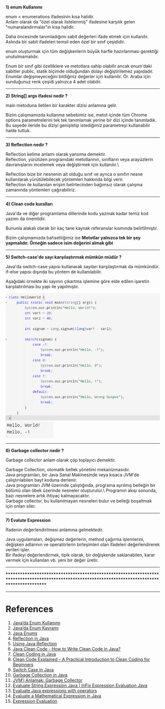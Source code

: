 **1) enum Kullanımı**

enum = enumerations ifadesinin kısa halidir.\
Anlam olarak da "özel olarak listelenmiş" ifadesine karşılık gelen "numaralandırmalar"ın kısa halidir.

Daha öncesinde tanımladığımı sabit değerleri ifade etmek için kullanılır.
Aslında bir sabit ifadeleri temsil eden özel bir sınıf çeşididir.

enum oluşturmak için tüm değişkenlerin büyük harfle hazırlanması gerektiği unutulmamalıdır.

Enum bir sınıf gibi özelliklere ve metotlara sahip olabilir ancak enum'daki sabitler public, statik biçimde olduğundan dolayı değiştirilemez yapıdadır.
Enumlar değişmeyeceğini bildiğiniz değerler için kullanılır.
Ör. Araba için sunduğunuz renk çeşidi yalnızca 4 adet olabilir.

---
**2) String[] args ifadesi nedir ?**

main metoduna iletilen bir karakter dizisi anlamına gelir.

Bizim çalışmamızda kullanma sebebimiz ise, metot içinde tüm Chrome options parametrelerini tek tek tanımlamak yerine bir dizi içinde tanımladık.\
Bu sayede ileride bu diziyi genişletip istediğimiz parametreyi kullanabilir halde tuttuk.

---
**3) Reflection nedir ?**

Reflection kelime anlamı olarak yansıma demektir.\
Reflection, yürütülen programdaki metotlarının, sınıfların veya arayüzlerin davranışlarını incelemek veya değiştirmek için kullanılır.\

Reflection bize bir nesnenin ait olduğu sınıf ve ayrıca o sınıfın nesne kullanılarak yürütülebilecek yöntemleri hakkında bilgi verir.\
Reflection ile kullanılan erişim belirtecinden bağımsız olarak çalışma zamanında yöntemleri çağırabiliriz.

---
**4) Clean code kuralları**

Java'da ve diğer programlama dillerinde kodu yazmak kadar temiz kod yazımı da önemlidir.

Bununla alakalı olarak bir kaç tane kaynak referanslar kısmında belirtilmiştir. 

Bizim çalışmamızda bahsettiğimiz ise <b> Metotlar yalnızca tek bir şey yapmalıdır. Örneğin sadece isim değerini almak gibi </b>


---
**5) Switch-case'de sayı karşılaştırmak mümkün müdür ?**

Java'da switch-case yapısı kullanarak sayıları karşılaştırmak da mümkündür. 
if-else yapısı dışında bu yöntem de kullanılabilir.

Aşağıdaki örnekte iki sayının çıkartma işlemine göre elde edilen işaretin karşılatırılması bu yapı ile yapılmıştır.


![img.png](img.png)
![img_1.png](img_1.png)

---

**6) Garbage collector nedir ?**
  
Garbage collector anlam olarak çöp toplayıcı demektir.

Garbage Collection, otomatik bellek yönetimi mekanizmasıdır.\
Java programları, bir Java Sanal Makinesinde veya kısaca JVM'de çalıştırılabilen bayt koduna derlenir.\
Java programları JVM üzerinde çalıştığında, programa ayrılmış belleğin bir bölümü olan öbek üzerinde nesneler oluşturulur.\ 
Programın akışı sonunda, bazı nesnelere artık ihtiyaç kalmayacaktır.\
Garbage collector, bu kullanılmayan nesneleri bulur ve belleği boşaltmak için onları siler.

---

**7) Evalute Expression**

İfadenin değerlendirilmesi anlamına gelmektedir.

Java uygulamaları, değişmez değerlerin, method çağırma işlemlerini, değişken adlarının ve operatörlerin birleşimleri olan ifadeleri değerlendirerek verileri işler.\
Bir ifadeyi değerlendirmek, tipik olarak, bir değişkende saklanabilen, karar vermek için kullanılan vb. yeni bir değer üretir.

---

<b>
*************************************************************************************************************************************************
</b>

---
# References

1. [Java’da Enum Kullanımı](https://medium.com/gokhanyavas/javada-enum-kullan%C4%B1m%C4%B1-31015e8402b5)
2. [Java’da Enum Kavramı](https://emrecelen.com.tr/javada-enum-kavrami/)
3. [Java Enums](https://www.w3schools.com/java/java_enums.asp)
4. [Reflection in Java](https://www.geeksforgeeks.org/reflection-in-java/)
5. [Using Java Reflection](https://www.oracle.com/technical-resources/articles/java/javareflection.html)
6. [Java Clean Code - How to Write Clean Code in Java?](https://www.scaler.com/topics/java/java-clean-code/)
7. [Clean Coding in Java](https://www.baeldung.com/java-clean-code)
8. [Clean Code Explained – A Practical Introduction to Clean Coding for Beginners](https://www.freecodecamp.org/news/clean-coding-for-beginners/)
9. [Switch Case in Java](https://www.scaler.com/topics/java/switch-case-in-java/)
10. [Garbage Collection in Java](https://www.geeksforgeeks.org/garbage-collection-java/)
11. [JVM’i Anlamak: Garbage Collector](https://tugrulbayrak.medium.com/jvm-garbage-collector-nedir-96e76b6f6239)
12. [Evaluate String Expression Java | InFix Expression Evaluation Java](https://codedaily.in/evaluate-string-expression-java/)
13. [Evaluate Java expressions with operators](https://www.infoworld.com/article/2940467/java-101-evaluate-java-expressions-with-operators.html#:~:text=Java%20applications%20process%20data%20by,a%20decision%2C%20and%20so%20on.)
14. [Evaluate a Mathematical Expression in Java](https://www.delftstack.com/howto/java/java-evaluate-expression/)
15. [Expression Evaluation](https://www.geeksforgeeks.org/expression-evaluation/)
